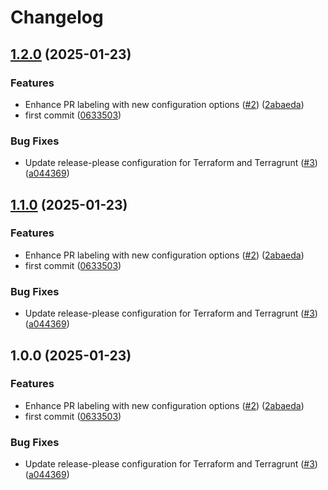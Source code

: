 # Changelog

## [1.2.0](https://github.com/Excoriate/terragrunt-ref-arch-v3/compare/v1.1.0...v1.2.0) (2025-01-23)


### Features

* Enhance PR labeling with new configuration options ([#2](https://github.com/Excoriate/terragrunt-ref-arch-v3/issues/2)) ([2abaeda](https://github.com/Excoriate/terragrunt-ref-arch-v3/commit/2abaeda3c11d9efedea5cfa3b05311987b8c689b))
* first commit ([0633503](https://github.com/Excoriate/terragrunt-ref-arch-v3/commit/0633503b4e96f14016630f383c501e1d07bf8392))


### Bug Fixes

* Update release-please configuration for Terraform and Terragrunt ([#3](https://github.com/Excoriate/terragrunt-ref-arch-v3/issues/3)) ([a044369](https://github.com/Excoriate/terragrunt-ref-arch-v3/commit/a0443693fabdd4c987a1cbe45b1d0e736b9e554f))

## [1.1.0](https://github.com/Excoriate/terragrunt-ref-arch-v3/compare/v1.0.0...v1.1.0) (2025-01-23)


### Features

* Enhance PR labeling with new configuration options ([#2](https://github.com/Excoriate/terragrunt-ref-arch-v3/issues/2)) ([2abaeda](https://github.com/Excoriate/terragrunt-ref-arch-v3/commit/2abaeda3c11d9efedea5cfa3b05311987b8c689b))
* first commit ([0633503](https://github.com/Excoriate/terragrunt-ref-arch-v3/commit/0633503b4e96f14016630f383c501e1d07bf8392))


### Bug Fixes

* Update release-please configuration for Terraform and Terragrunt ([#3](https://github.com/Excoriate/terragrunt-ref-arch-v3/issues/3)) ([a044369](https://github.com/Excoriate/terragrunt-ref-arch-v3/commit/a0443693fabdd4c987a1cbe45b1d0e736b9e554f))

## 1.0.0 (2025-01-23)


### Features

* Enhance PR labeling with new configuration options ([#2](https://github.com/Excoriate/terragrunt-ref-arch-v3/issues/2)) ([2abaeda](https://github.com/Excoriate/terragrunt-ref-arch-v3/commit/2abaeda3c11d9efedea5cfa3b05311987b8c689b))
* first commit ([0633503](https://github.com/Excoriate/terragrunt-ref-arch-v3/commit/0633503b4e96f14016630f383c501e1d07bf8392))


### Bug Fixes

* Update release-please configuration for Terraform and Terragrunt ([#3](https://github.com/Excoriate/terragrunt-ref-arch-v3/issues/3)) ([a044369](https://github.com/Excoriate/terragrunt-ref-arch-v3/commit/a0443693fabdd4c987a1cbe45b1d0e736b9e554f))
